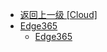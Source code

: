 - [返回上一级 [Cloud]](zh-CN/Cloud/)
- [Edge365](zh-CN/Cloud/Edge365/)
  - [Edge365](zh-CN/Cloud/Edge365/Edge365.md)
